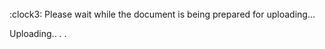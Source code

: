 <br />
:clock3: Please wait while the document is being prepared for uploading... 
<br />
  
Uploading..
.
.
